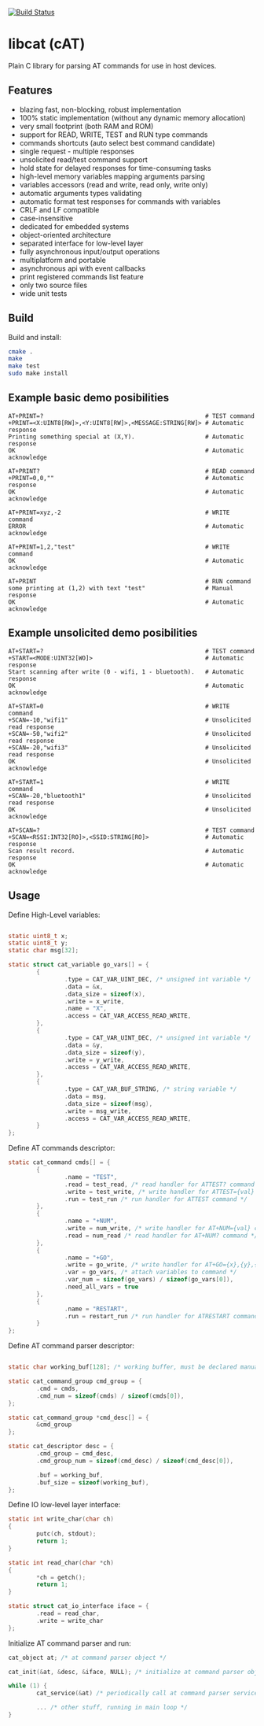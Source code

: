 [![Build Status](https://travis-ci.org/marcinbor85/cat.svg?branch=master)](https://travis-ci.org/marcinbor85/cat)
# libcat (cAT)
Plain C library for parsing AT commands for use in host devices.

## Features
* blazing fast, non-blocking, robust implementation
* 100% static implementation (without any dynamic memory allocation)
* very small footprint (both RAM and ROM)
* support for READ, WRITE, TEST and RUN type commands
* commands shortcuts (auto select best command candidate)
* single request - multiple responses
* unsolicited read/test command support
* hold state for delayed responses for time-consuming tasks
* high-level memory variables mapping arguments parsing
* variables accessors (read and write, read only, write only)
* automatic arguments types validating
* automatic format test responses for commands with variables
* CRLF and LF compatible
* case-insensitive
* dedicated for embedded systems
* object-oriented architecture
* separated interface for low-level layer
* fully asynchronous input/output operations
* multiplatform and portable
* asynchronous api with event callbacks
* print registered commands list feature
* only two source files
* wide unit tests

## Build

Build and install:

```sh
cmake .
make
make test
sudo make install
```

## Example basic demo posibilities

```console
AT+PRINT=?                                              # TEST command
+PRINT=<X:UINT8[RW]>,<Y:UINT8[RW]>,<MESSAGE:STRING[RW]> # Automatic response
Printing something special at (X,Y).                    # Automatic response
OK                                                      # Automatic acknowledge

AT+PRINT?                                               # READ command
+PRINT=0,0,""                                           # Automatic response
OK                                                      # Automatic acknowledge

AT+PRINT=xyz,-2                                         # WRITE command
ERROR                                                   # Automatic acknowledge

AT+PRINT=1,2,"test"                                     # WRITE command
OK                                                      # Automatic acknowledge

AT+PRINT                                                # RUN command
some printing at (1,2) with text "test"                 # Manual response
OK                                                      # Automatic acknowledge
```

## Example unsolicited demo posibilities

```console
AT+START=?                                              # TEST command
+START=<MODE:UINT32[WO]>                                # Automatic response
Start scanning after write (0 - wifi, 1 - bluetooth).   # Automatic response
OK                                                      # Automatic acknowledge

AT+START=0                                              # WRITE command
+SCAN=-10,"wifi1"                                       # Unsolicited read response
+SCAN=-50,"wifi2"                                       # Unsolicited read response
+SCAN=-20,"wifi3"                                       # Unsolicited read response
OK                                                      # Unsolicited acknowledge

AT+START=1                                              # WRITE command
+SCAN=-20,"bluetooth1"                                  # Unsolicited read response
OK                                                      # Unsolicited acknowledge

AT+SCAN=?                                               # TEST command
+SCAN=<RSSI:INT32[RO]>,<SSID:STRING[RO]>                # Automatic response
Scan result record.                                     # Automatic response
OK                                                      # Automatic acknowledge
```

## Usage

Define High-Level variables:

```c

static uint8_t x;
static uint8_t y;
static char msg[32];

static struct cat_variable go_vars[] = {
        {
                .type = CAT_VAR_UINT_DEC, /* unsigned int variable */
                .data = &x,
                .data_size = sizeof(x),
                .write = x_write,
                .name = "X",
                .access = CAT_VAR_ACCESS_READ_WRITE,
        },
        {
                .type = CAT_VAR_UINT_DEC, /* unsigned int variable */
                .data = &y,
                .data_size = sizeof(y),
                .write = y_write,
                .access = CAT_VAR_ACCESS_READ_WRITE,
        },
        {
                .type = CAT_VAR_BUF_STRING, /* string variable */
                .data = msg,
                .data_size = sizeof(msg),
                .write = msg_write,
                .access = CAT_VAR_ACCESS_READ_WRITE,
        }
};
```

Define AT commands descriptor:

```c
static cat_command cmds[] = {
        {
                .name = "TEST",
                .read = test_read, /* read handler for ATTEST? command */
                .write = test_write, /* write handler for ATTEST={val} command */
                .run = test_run /* run handler for ATTEST command */
        },
        {
                .name = "+NUM",
                .write = num_write, /* write handler for AT+NUM={val} command */
                .read = num_read /* read handler for AT+NUM? command */
        },
        {
                .name = "+GO",
                .write = go_write, /* write handler for AT+GO={x},{y},{msg} command */
                .var = go_vars, /* attach variables to command */
                .var_num = sizeof(go_vars) / sizeof(go_vars[0]),
                .need_all_vars = true
        },
        {
                .name = "RESTART",
                .run = restart_run /* run handler for ATRESTART command */
        }
};
```

Define AT command parser descriptor:

```c

static char working_buf[128]; /* working buffer, must be declared manually */

static cat_command_group cmd_group = {
        .cmd = cmds,
        .cmd_num = sizeof(cmds) / sizeof(cmds[0]),
};

static cat_command_group *cmd_desc[] = {
        &cmd_group
};

static cat_descriptor desc = {
        .cmd_group = cmd_desc,
        .cmd_group_num = sizeof(cmd_desc) / sizeof(cmd_desc[0]),

        .buf = working_buf,
        .buf_size = sizeof(working_buf),
};
```

Define IO low-level layer interface:

```c
static int write_char(char ch)
{
        putc(ch, stdout);
        return 1;
}

static int read_char(char *ch)
{
        *ch = getch();
        return 1;
}

static struct cat_io_interface iface = {
        .read = read_char,
        .write = write_char
};
```

Initialize AT command parser and run:

```c
cat_object at; /* at command parser object */

cat_init(&at, &desc, &iface, NULL); /* initialize at command parser object */

while (1) {
        cat_service(&at) /* periodically call at command parser service */

        ... /* other stuff, running in main loop */
}

```
